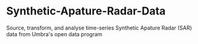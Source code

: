 # Synthetic-Apature-Radar-Data
Source, transform, and analyse time-series Synthetic Apature Radar (SAR) data from Umbra's open data program
